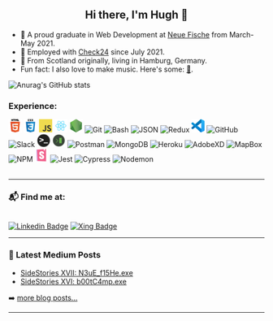 <h2 align="center">Hi there, I'm Hugh 👋</h2> 


- 🌱 A proud graduate in Web Development at [Neue Fische](https://www.neuefische.de/) from March-May 2021.
- 💼 Employed with [Check24](https://www.check24.de/) since July 2021.
- 🏴󠁧󠁢󠁳󠁣󠁴󠁿 From Scotland originally, living in Hamburg, Germany.
- Fun fact: I also love to make music. Here's some: [🎸](https://www.youtube.com/watch?v=TDVl9o-zjwc).

![Anurag's GitHub stats](https://github-readme-stats.vercel.app/api?username=hughburgess&show_icons=true&theme=radical)

### Experience:
<span>
<img align-self="left" alt="HTML5" width="26px" src="https://raw.githubusercontent.com/github/explore/80688e429a7d4ef2fca1e82350fe8e3517d3494d/topics/html/html.png" />
<img align-self="left" alt="CSS3" width="26px" src="https://raw.githubusercontent.com/github/explore/80688e429a7d4ef2fca1e82350fe8e3517d3494d/topics/css/css.png" />
<img align-self="left" alt="JavaScript" width="26px" src="https://raw.githubusercontent.com/github/explore/80688e429a7d4ef2fca1e82350fe8e3517d3494d/topics/javascript/javascript.png" />
<img align-self="left" alt="React" width="26px" src="https://raw.githubusercontent.com/github/explore/80688e429a7d4ef2fca1e82350fe8e3517d3494d/topics/react/react.png" />
<img align-self="left" alt="Node.js" width="26px" src="https://raw.githubusercontent.com/github/explore/80688e429a7d4ef2fca1e82350fe8e3517d3494d/topics/nodejs/nodejs.png" />
<img align-self="left" alt="Git" width="26px" src="https://www.vectorlogo.zone/logos/git-scm/git-scm-icon.svg" />
<img align-self="left" alt="Bash" width="26px" src="https://www.vectorlogo.zone/logos/gnu_bash/gnu_bash-icon.svg" />
<img align-self="left" alt="JSON" width="26px" src="https://www.vectorlogo.zone/logos/json/json-icon.svg" />
<img align-self="left" alt="Redux" width="26px" src="https://raw.githubusercontent.com/detain/svg-logos/master/svg/redux.svg" />
<img align-self="left" alt="Visual Studio Code" width="26px" src="https://raw.githubusercontent.com/github/explore/80688e429a7d4ef2fca1e82350fe8e3517d3494d/topics/visual-studio-code/visual-studio-code.png" />
<img align-self="left" alt="GitHub" width="26px" src="https://www.vectorlogo.zone/logos/github/github-tile.svg" />
<img align-self="left" alt="Slack" width="26px" src="https://www.vectorlogo.zone/logos/slack/slack-icon.svg" />
<img align-self="left" alt="Terminal" width="26px" src="https://raw.githubusercontent.com/github/explore/80688e429a7d4ef2fca1e82350fe8e3517d3494d/topics/terminal/terminal.png" />
<img align-self="left" alt="iTerm2" width="26px" src="https://raw.githubusercontent.com/steverichey/DockIcons/master/icons/iterm2.svg" />
<img align-self="left" alt="Postman" width="26px" src="https://www.vectorlogo.zone/logos/getpostman/getpostman-icon.svg" />
<img align-self="left" alt="MongoDB" width="26px" src="https://www.vectorlogo.zone/logos/mongodb/mongodb-icon.svg" />
<img align-self="left" alt="Heroku" width="26px" src="https://www.vectorlogo.zone/logos/heroku/heroku-icon.svg" />
<img align-self="left" alt="AdobeXD" width="26px" src="https://cdn.worldvectorlogo.com/logos/adobe-xd.svg" />
<img align-self="left" alt="MapBox" width="26px" src="https://www.vectorlogo.zone/logos/mapbox/mapbox-icon.svg" />  
<img align-self="left" alt="NPM" width="26px" src="https://www.vectorlogo.zone/logos/npmjs/npmjs-icon.svg" />  
<img align-self="left" alt="Storybook" width="26px" src="https://raw.githubusercontent.com/github/explore/80688e429a7d4ef2fca1e82350fe8e3517d3494d/topics/storybook/storybook.png" />
<img align-self="left" alt="Jest" width="26px" src="https://user-images.githubusercontent.com/10525473/50372432-95dcd880-0611-11e9-9432-58de9be26b3b.png" />
<img align-self="left" alt="Cypress" width="26px" src="https://raw.githubusercontent.com/simple-icons/simple-icons/6e46ec1fc23b60c8fd0d2f2ff46db82e16dbd75f/icons/cypress.svg" /> 
<img align-self="left" alt="Nodemon" width="26px" src="https://www.vectorlogo.zone/logos/nodemonio/nodemonio-icon.svg" />  
</span>

<br />
<br />

---

### 📬 Find me at:

&nbsp;\
[![Linkedin Badge](https://img.shields.io/badge/-LinkedIn-blue?style=flat-square&logo=Linkedin&logoColor=white&link=https://www.linkedin.com/in/hugh-burgess)](https://www.linkedin.com/in/hugh-burgess)
[![Xing Badge](https://img.shields.io/badge/Xing-026466?style=flat-square&logo=Xing&logoColor=white&link=https://www.xing.com/profile/Hugh_Burgess4/cv)](https://www.xing.com/profile/Hugh_Burgess4//cv)

---

### 📕 Latest Medium Posts

<!-- BLOG-POST-LIST:START -->

- [SideStories XVII: N3uE_f15He.exe](https://hughburgess.medium.com/sidestories-xvii-neue-f15he-exe-6587c7525381)
- [SideStories XVI: b00tC4mp.exe](https://hughburgess.medium.com/sidestories-xvi-b00tc4mp-exe-71f11f424527)

<!-- BLOG-POST-LIST:END -->

➡️ [more blog posts...](https://hughburgess.medium.com)

---
